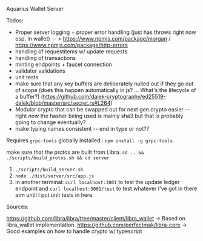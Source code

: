 Aquarius Wallet Server

Todos:

- Proper server logging + proper error handling (just has throws right now esp. in wallet) -- > https://www.npmjs.com/package/morgan / https://www.npmjs.com/package/http-errors
- handling of requestitems w/ update requests
- handling of transactions
- minting endpoints + faucet connection
- validator validations
- unit tests
- make sure that any key buffers are deliberately nulled out if they go out of scope (does this happen automatically in js? ... What's the lifecycle of a buffer?) (https://github.com/dalek-cryptography/ed25519-dalek/blob/master/src/secret.rs#L264)
- Modular crypto that can be swapped out for next gen crypto easier -- right now the hasher being used is mainly sha3 but that is probably going to change eventually?
- make typing names consistent -- end in type or not??

Requires `grpc-tools` globally installed : `npm install -g grpc-tools`.

make sure that the protos are built from Libra.  `cd .. && ./scripts/build_protos.sh && cd server`

1. `./scripts/build_server.sh`
2. `node ./dist/server/src/app.js`
3. in another terminal: `curl localhost:3001` to test the update ledger endpoint and `curl localhost:3001/test` to test whatever I've got in there atm until I put unit tests in here.

Sources:

https://github.com/libra/libra/tree/master/client/libra_wallet -> Based on libra_wallet implementation.
https://github.com/perfectmak/libra-core -> Good examples on how to handle crypto w/ typescript
